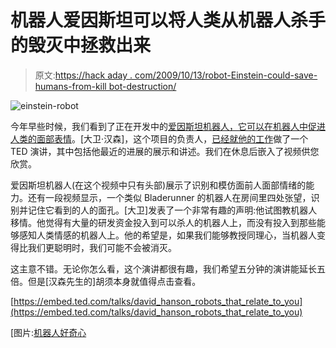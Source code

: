 # 机器人爱因斯坦可以将人类从机器人杀手的毁灭中拯救出来

> 原文:[https://hack aday . com/2009/10/13/robot-Einstein-could-save-humans-from-kill bot-destruction/](https://hackaday.com/2009/10/13/robot-einstein-could-save-humans-from-killbot-destruction/)

![einstein-robot](../Images/15a9994e33253e0341f0b297b4ca41fa.png "einstein-robot")

今年早些时候，我们看到了正在开发中的[爱因斯坦机器人，它可以在机器人中促进人类的面部表情](http://hackaday.com/2009/07/10/robots-learning-facial-expressions/)。[大卫·汉森]，这个项目的负责人，[已经就他的工作](http://www.ted.com/talks/david_hanson_robots_that_relate_to_you.html)做了一个 TED 演讲，其中包括他最近的进展的展示和讲述。我们在休息后嵌入了视频供您欣赏。

爱因斯坦机器人(在这个视频中只有头部)展示了识别和模仿面前人面部情绪的能力。还有一段视频显示，一个类似 Bladerunner 的机器人在房间里四处张望，识别并记住它看到的人的面孔。[大卫]发表了一个非常有趣的声明:他试图教机器人移情。他觉得有大量的研发资金投入到可以杀人的机器人上，而没有投入到那些能够感知人类情感的机器人上。他的希望是，如果我们能够教授同理心，当机器人变得比我们更聪明时，我们可能不会被消灭。

这主意不错。无论你怎么看，这个演讲都很有趣，我们希望五分钟的演讲能延长五倍。但是[汉森先生的]胡须本身就值得点击查看。

[https://embed.ted.com/talks/david_hanson_robots_that_relate_to_you](https://embed.ted.com/talks/david_hanson_robots_that_relate_to_you)

[图片:[机器人好奇心](http://nexuslex.wordpress.com/2009/02/17/bot-curiosity/)